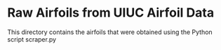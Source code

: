 # Raw Airfoils from UIUC Airfoil Data

This directory contains the airfoils that were obtained using the Python script scraper.py

